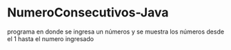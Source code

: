 # NumeroConsecutivos-Java
programa en donde se ingresa un números y se muestra los números desde el 1 hasta el numero ingresado
